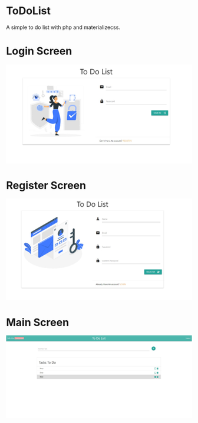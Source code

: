 # ToDoList

A simple to do list with php and materializecss.

# Login Screen
<img src="https://github.com/4bnuk/ToDoList/blob/main/screenshot/login.jpg" width="800px" height="auto">

# Register Screen
<img src="https://github.com/4bnuk/ToDoList/blob/main/screenshot/register.jpg" width="800px" height="auto">

# Main Screen
<img src="https://github.com/4bnuk/ToDoList/blob/main/screenshot/list.jpg" width="800px" height="auto">
